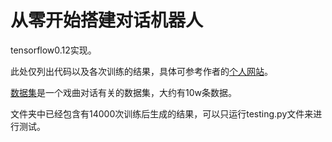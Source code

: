# 从零开始搭建对话机器人

tensorflow0.12实现。

此处仅列出代码以及各次训练的结果，具体可参考作者的[个人网站](http://3.xiaotan.applinzi.com/2020/02/%e4%bb%8e%e9%9b%b6%e5%bc%80%e5%a7%8b%e6%90%ad%e5%bb%ba%e5%af%b9%e8%af%9d%e6%9c%ba%e5%99%a8%e4%ba%ba/)。

[数据集](https://github.com/skdjfla/dgk_lost_conv)是一个戏曲对话有关的数据集，大约有10w条数据。

文件夹中已经包含有14000次训练后生成的结果，可以只运行testing.py文件来进行测试。
